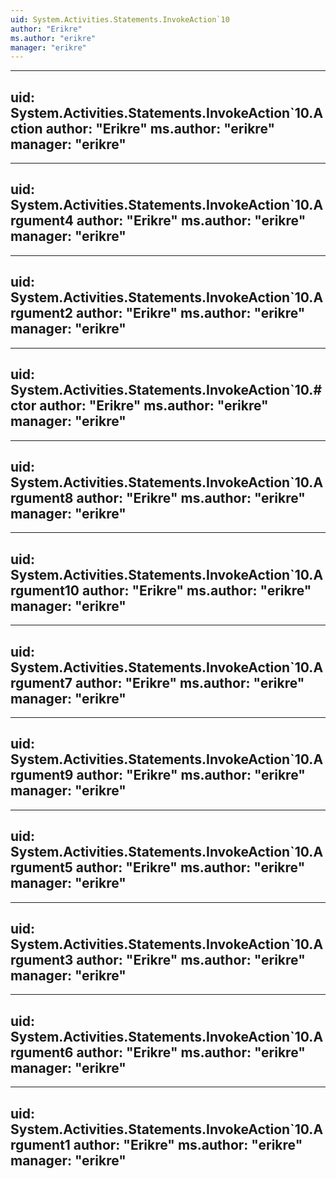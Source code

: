 ```yaml
---
uid: System.Activities.Statements.InvokeAction`10
author: "Erikre"
ms.author: "erikre"
manager: "erikre"
---
```


---
uid: System.Activities.Statements.InvokeAction`10.Action
author: "Erikre"
ms.author: "erikre"
manager: "erikre"
---

---
uid: System.Activities.Statements.InvokeAction`10.Argument4
author: "Erikre"
ms.author: "erikre"
manager: "erikre"
---

---
uid: System.Activities.Statements.InvokeAction`10.Argument2
author: "Erikre"
ms.author: "erikre"
manager: "erikre"
---

---
uid: System.Activities.Statements.InvokeAction`10.#ctor
author: "Erikre"
ms.author: "erikre"
manager: "erikre"
---

---
uid: System.Activities.Statements.InvokeAction`10.Argument8
author: "Erikre"
ms.author: "erikre"
manager: "erikre"
---

---
uid: System.Activities.Statements.InvokeAction`10.Argument10
author: "Erikre"
ms.author: "erikre"
manager: "erikre"
---

---
uid: System.Activities.Statements.InvokeAction`10.Argument7
author: "Erikre"
ms.author: "erikre"
manager: "erikre"
---

---
uid: System.Activities.Statements.InvokeAction`10.Argument9
author: "Erikre"
ms.author: "erikre"
manager: "erikre"
---

---
uid: System.Activities.Statements.InvokeAction`10.Argument5
author: "Erikre"
ms.author: "erikre"
manager: "erikre"
---

---
uid: System.Activities.Statements.InvokeAction`10.Argument3
author: "Erikre"
ms.author: "erikre"
manager: "erikre"
---

---
uid: System.Activities.Statements.InvokeAction`10.Argument6
author: "Erikre"
ms.author: "erikre"
manager: "erikre"
---

---
uid: System.Activities.Statements.InvokeAction`10.Argument1
author: "Erikre"
ms.author: "erikre"
manager: "erikre"
---
